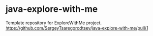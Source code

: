 # java-explore-with-me
Template repository for ExploreWithMe project.
https://github.com/SergeyTsaregorodtsev/java-explore-with-me/pull/1
